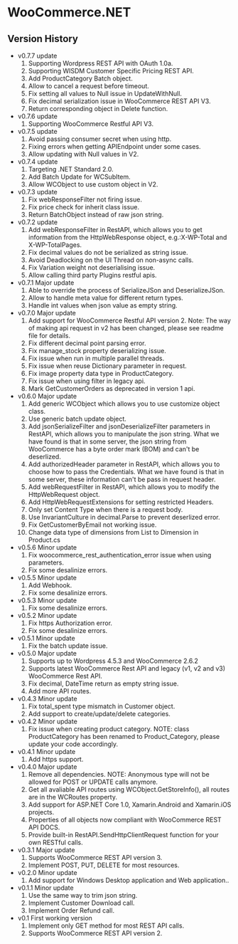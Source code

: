 ﻿WooCommerce.NET
======================

Version History
-------------------
* v0.7.7 update
  1. Supporting Wordpress REST API with OAuth 1.0a.
  2. Supporting WISDM Customer Specific Pricing REST API.
  3. Add ProductCategory Batch object.
  4. Allow to cancel a request before timeout.
  5. Fix setting all values to Null issue in UpdateWithNull.
  6. Fix decimal serialization issue in WooCommerce REST API V3.
  7. Return corresponding object in Delete function.
* v0.7.6 update
  1. Supporting WooCommerce Restful API V3.
* v0.7.5 update
  1. Avoid passing consumer secret when using http.
  2. Fixing errors when getting APIEndpoint under some cases.
  3. Allow updating with Null values in V2.
* v0.7.4 update
  1. Targeting .NET Standard 2.0.
  2. Add Batch Update for WCSubItem.
  3. Allow WCObject to use custom object in V2.
* v0.7.3 update
  1. Fix webResponseFilter not firing issue.
  2. Fix price check for inherit class issue.
  3. Return BatchObject instead of raw json string.
* v0.7.2 update
  1. Add webResponseFilter in RestAPI, which allows you to get information from the HttpWebResponse object, e.g.:X-WP-Total and X-WP-TotalPages.
  2. Fix decimal values do not be serialized as string issue.
  3. Avoid Deadlocking on the UI Thread on non-async calls.
  4. Fix Variation weight not deserialising issue.
  5. Allow calling third party Plugins restful apis.
* v0.7.1 Major update
  1. Able to override the process of SerializeJSon and DeserializeJSon.
  2. Allow to handle meta value for different return types.
  3. Handle int values when json value as empty string.
* v0.7.0 Major update
  1. Add support for WooCommerce Restful API version 2. Note: The way of making api request in v2 has been changed, please see readme file for details.
  2. Fix different decimal point parsing error.
  3. Fix manage_stock property deserializing issue.
  4. Fix issue when run in multiple parallel threads.
  5. Fix issue when reuse Dictionary parameter in request.
  6. Fix image property data type in ProductCategory.
  7. Fix issue when using filter in legacy api.
  8. Mark GetCustomerOrders as deprecated in version 1 api.
* v0.6.0 Major update
  1. Add generic WCObject which allows you to use customize object class.
  2. Use generic batch update object.
  3. Add jsonSerializeFilter and jsonDeserializeFilter parameters in RestAPI, which allows you to manipulate the json string. What we have found is that in some server, the json string from WooCommerce has a byte order mark (BOM) and can't be deserlized.
  4. Add authorizedHeader parameter in RestAPI, which allows you to choose how to pass the Credentials. What we have found is that in some server, these information can't be pass in request header.
  5. Add webRequestFilter in RestAPI, which allows you to modify the HttpWebRequest object.
  6. Add HttpWebRequestExtensions for setting restricted Headers.
  7. Only set Content Type when there is a request body.
  8. Use InvariantCulture in decimal.Parse to prevent deserlized error.
  9. Fix GetCustomerByEmail not working issue.
  10. Change data type of dimensions from List<Dimension> to Dimension in Product.cs
* v0.5.6 Minor update
  1. Fix woocommerce_rest_authentication_error issue when using parameters.
  2. Fix some desalinize errors.
* v0.5.5 Minor update
  1. Add Webhook.
  2. Fix some desalinize errors.
* v0.5.3 Minor update
  1. Fix some desalinize errors.
* v0.5.2 Minor update
  1. Fix https Authorization error.
  2. Fix some desalinize errors.
* v0.5.1 Minor update
  1. Fix the batch update issue.
* v0.5.0 Major update
  1. Supports up to Wordpress 4.5.3 and WooCommerce 2.6.2
  2. Supports latest WooCommerce Rest API and legacy (v1, v2 and v3) WooCommerce Rest API.
  3. Fix decimal, DateTime return as empty string issue.
  4. Add more API routes.
* v0.4.3 Minor update
  1. Fix total_spent type mismatch in Customer object.
  2. Add support to create/update/delete categories.
* v0.4.2 Minor update
  1. Fix issue when creating product category. NOTE: class ProductCategory has been renamed to Product_Category, please update your code accordingly.
* v0.4.1 Minor update
  1. Add https support.
* v0.4.0 Major update
  1. Remove all dependencies. NOTE: Anonymous type will not be allowed for POST or UPDATE calls anymore.
  2. Get all avaliable API routes using WCObject.GetStoreInfo(), all routes are in the WCRoutes property.
  3. Add support for ASP.NET Core 1.0, Xamarin.Android and Xamarin.iOS projects.
  4. Properties of all objects now compliant with WooCommerce REST API DOCS.
  5. Provide built-in RestAPI.SendHttpClientRequest function for your own RESTful calls.
* v0.3.1 Major update
  1. Supports WooCommerce REST API version 3.
  2. Implement POST, PUT, DELETE for most resources.
* v0.2.0 Minor update
  1. Add support for Windows Desktop application and Web application..
* v0.1.1 Minor update
  1. Use the same way to trim json string.
  2. Implement Customer Download call.
  3. Implement Order Refund call.
* v0.1 First working version
  1. Implement only GET method for most REST API calls.
  2. Supports WooCommerce REST API version 2.
